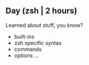 ## Day  (zsh | 2 hours) 

Learned about stuff, you know?
- built-ins 
- zsh specific syntax
- commands
- options
...
